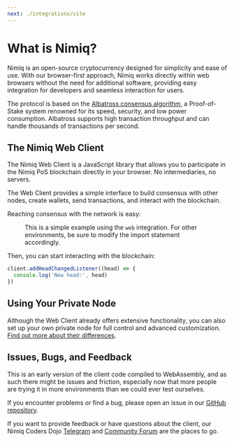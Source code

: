 ```yaml
---
next: ./integrations/vite
---
```


# What is Nimiq?

Nimiq is an open-source cryptocurrency designed for simplicity and ease of use. With our browser-first approach, Nimiq works directly within web browsers without the need for additional software, providing easy integration for developers and seamless interaction for users.

The protocol is based on the [Albatross consensus algorithm](/protocol/index), a Proof-of-Stake system renowned for its speed, security, and low power consumption. Albatross supports high transaction throughput and can handle thousands of transactions per second.

## The Nimiq Web Client

The Nimiq Web Client is a JavaScript library that allows you to participate in the Nimiq PoS blockchain directly in your browser. No intermediaries, no servers.

The Web Client provides a simple interface to build consensus with other nodes, create wallets, send transactions, and interact with the blockchain.

Reaching consensus with the network is easy:

<figure>

<!--@include: ./_demo.web.md-->

<figcaption mt--16 mb-32 op-80 mx-0>

This is a simple example using the `web` integration. For other environments, be sure to modify the import statement accordingly.

</figcaption>

</figure>

Then, you can start interacting with the blockchain:

```js
client.addHeadChangedListener((head) => {
  console.log('New head:', head)
})
```

## Using Your Private Node

Although the Web Client already offers extensive functionality, you can also set up your own private node for full control and advanced customization. [Find out more about their differences](./web-client-vs-rpc.md).

## Issues, Bugs, and Feedback

This is an early version of the client code compiled to WebAssembly, and as such there might be issues and friction, especially now that more people are trying it in more environments than we could ever test ourselves.

If you encounter problems or find a bug, please open an issue in our [GitHub repository](https://github.com/nimiq/core-rs-albatross).

If you want to provide feedback or have questions about the client, our Nimiq Coders Dojo [Telegram](https://t.me/nimiq) and [Community Forum](https://forum.nimiq.community/) are the places to go.
